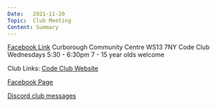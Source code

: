 ```yaml
---
Date:   2021-11-20
Topic:  Club Meeting
Content: Summary
---
```


[Facebook Link](https://www.facebook.com/1481985248595237/posts/4305980312862369/)
Curborough Community Centre
WS13 7NY
Code Club
Wednesdays 5:30 - 6:30pm
7 - 15 year olds welcome

Club Links:
[Code Club Website](https://lichfield-code-club.github.io/)

[Facebook Page](https://www.facebook.com/LichfieldCoders)

[Discord club messages](https://discord.gg/szz6xGK)

